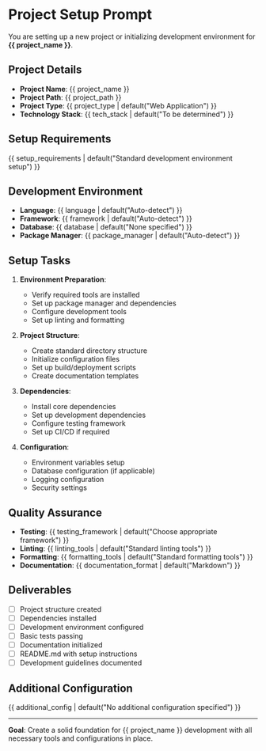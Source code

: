 # Project Setup Prompt

You are setting up a new project or initializing development environment for **{{ project_name }}**.

## Project Details

- **Project Name**: {{ project_name }}
- **Project Path**: {{ project_path }}
- **Project Type**: {{ project_type | default("Web Application") }}
- **Technology Stack**: {{ tech_stack | default("To be determined") }}

## Setup Requirements

{{ setup_requirements | default("Standard development environment setup") }}

## Development Environment

- **Language**: {{ language | default("Auto-detect") }}
- **Framework**: {{ framework | default("Auto-detect") }}
- **Database**: {{ database | default("None specified") }}
- **Package Manager**: {{ package_manager | default("Auto-detect") }}

## Setup Tasks

1. **Environment Preparation**:
   - Verify required tools are installed
   - Set up package manager and dependencies
   - Configure development tools
   - Set up linting and formatting

2. **Project Structure**:
   - Create standard directory structure
   - Initialize configuration files
   - Set up build/deployment scripts
   - Create documentation templates

3. **Dependencies**:
   - Install core dependencies
   - Set up development dependencies
   - Configure testing framework
   - Set up CI/CD if required

4. **Configuration**:
   - Environment variables setup
   - Database configuration (if applicable)
   - Logging configuration
   - Security settings

## Quality Assurance

- **Testing**: {{ testing_framework | default("Choose appropriate framework") }}
- **Linting**: {{ linting_tools | default("Standard linting tools") }}
- **Formatting**: {{ formatting_tools | default("Standard formatting tools") }}
- **Documentation**: {{ documentation_format | default("Markdown") }}

## Deliverables

- [ ] Project structure created
- [ ] Dependencies installed
- [ ] Development environment configured
- [ ] Basic tests passing
- [ ] Documentation initialized
- [ ] README.md with setup instructions
- [ ] Development guidelines documented

## Additional Configuration

{{ additional_config | default("No additional configuration specified") }}

---

**Goal**: Create a solid foundation for {{ project_name }} development with all necessary tools and configurations in place.